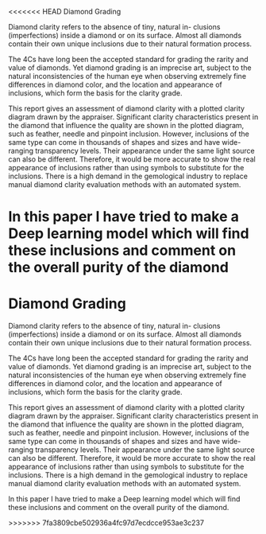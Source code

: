<<<<<<< HEAD
Diamond Grading

Diamond clarity refers to the absence of tiny, natural in-
clusions (imperfections) inside a diamond or on its surface.
Almost all diamonds contain their own unique inclusions due
to their natural formation process.

The 4Cs have long been the accepted standard for grading
the rarity and value of diamonds. Yet diamond grading is
an imprecise art, subject to the natural inconsistencies of
the human eye when observing extremely fine differences in
diamond color, and the location and appearance of inclusions,
which form the basis for the clarity grade.

This report gives an assessment of diamond clarity with a
plotted clarity diagram drawn by the appraiser. Significant
clarity characteristics present in the diamond that influence
the quality are shown in the plotted diagram, such as feather,
needle and pinpoint inclusion. However, inclusions of the same
type can come in thousands of shapes and sizes and have
wide-ranging transparency levels. Their appearance under the
same light source can also be different. Therefore, it would be
more accurate to show the real appearance of inclusions rather
than using symbols to substitute for the inclusions. There is
a high demand in the gemological industry to replace manual
diamond clarity evaluation methods with an automated system.

In this paper I have tried to make a Deep learning model
which will find these inclusions and comment on the overall
purity of the diamond
=======
<h1>Diamond Grading</h1> 

<p>Diamond clarity refers to the absence of tiny, natural in-
clusions (imperfections) inside a diamond or on its surface.
Almost all diamonds contain their own unique inclusions due
to their natural formation process.
</p>
<p>The 4Cs have long been the accepted standard for grading
the rarity and value of diamonds. Yet diamond grading is
an imprecise art, subject to the natural inconsistencies of
the human eye when observing extremely fine differences in
diamond color, and the location and appearance of inclusions,
which form the basis for the clarity grade.
</p>
<p>
This report gives an assessment of diamond clarity with a
plotted clarity diagram drawn by the appraiser. Significant
clarity characteristics present in the diamond that influence
the quality are shown in the plotted diagram, such as feather,
needle and pinpoint inclusion. However, inclusions of the same
type can come in thousands of shapes and sizes and have
wide-ranging transparency levels. Their appearance under the
same light source can also be different. Therefore, it would be
more accurate to show the real appearance of inclusions rather
than using symbols to substitute for the inclusions. There is
a high demand in the gemological industry to replace manual
diamond clarity evaluation methods with an automated system.
</p>

<p>In this paper I have tried to make a Deep learning model
which will find these inclusions and comment on the overall
purity of the diamond.</p>
>>>>>>> 7fa3809cbe502936a4fc97d7ecdcce953ae3c237

